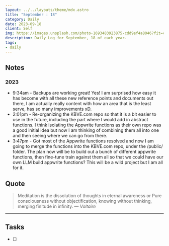 ```yaml
---
layout: ../../layouts/theme/mdx.astro
title: "September : 18"
category: Daily
date: 2023-09-18
client: Self
img: https://images.unsplash.com/photo-1693483923875-cdd9ef4a8046?fit=crop&q=85&w=1400&h=700
description: Daily Log for September, 18 of each year.
tags:
- daily
---
```


## Notes
### 2023
- 9:34am - Backups are working great! Yes! I am surprised how easy it has become with all these new reference points and documents out there, I am actually really content with how an area that is the least serve, has so many improvements xD.
- 2:01pm - Re-organizing the KBVE.com repo so that it is a bit easier to use in the future, including the part where I would add in abstract functions. I think isolating the Appwrite functions as their own repo was a good initial idea but now I am thinking of combining them all into one and then seeing where we can go from there.
- 3:47pm - Got most of the Appwrite functions resolved and now I am going to merge the functions into the KBVE.com repo, under the /public/ folder. The plan now will be to build out a bunch of different appwrite functions, then fine-tune train against them all so that we could have our own LLM build appwrite functions? This will be a wild project but I am all for it.

## Quote

> Meditation is the dissolution of thoughts in eternal awareness or Pure consciousness without objectification, knowing without thinking, merging finitude in infinity.
> — <cite>Voltaire</cite>

---

## Tasks

- [ ]